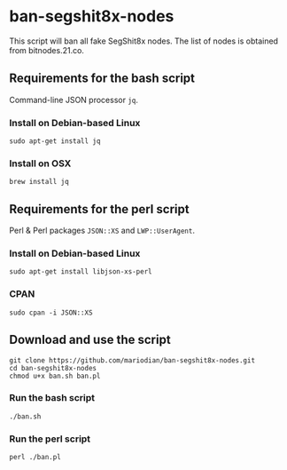 # ban-segshit8x-nodes
This script will ban all fake SegShit8x nodes. The list of nodes is obtained from bitnodes.21.co.

## Requirements for the bash script
Command-line JSON processor `jq`.

### Install on Debian-based Linux
````
sudo apt-get install jq
````

### Install on OSX
````
brew install jq
````

## Requirements for the perl script
Perl & Perl packages `JSON::XS` and `LWP::UserAgent`.

### Install on Debian-based Linux
````
sudo apt-get install libjson-xs-perl
````

### CPAN
````
sudo cpan -i JSON::XS
````

## Download and use the script
````
git clone https://github.com/mariodian/ban-segshit8x-nodes.git
cd ban-segshit8x-nodes
chmod u+x ban.sh ban.pl
````

### Run the bash script
````
./ban.sh
````

### Run the perl script
````
perl ./ban.pl
````
